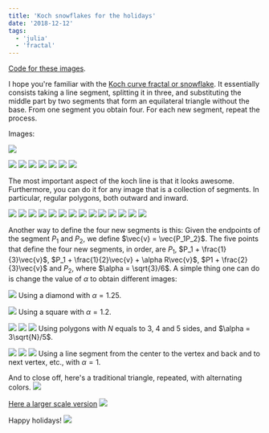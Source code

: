 ```yaml
---
title: 'Koch snowflakes for the holidays'
date: '2018-12-12'
tags:
  - 'julia'
  - 'fractal'
---
```


[Code for these images](https://github.com/abelsiqueira/koch-holidays).

I hope you're familiar with the [Koch curve
fractal or snowflake](https://en.wikipedia.org/wiki/Koch_snowflake).
It essentially consists taking a line segment, splitting it in three, and substituting
the middle part by two segments that form an equilateral triangle without the base.
From one segment you obtain four. For each new segment, repeat the process.

Images:

![](/blog/koch/line-koch-0.png)

![](/blog/koch/line-koch-1.png)
![](/blog/koch/line-koch-2.png)
![](/blog/koch/line-koch-3.png)
![](/blog/koch/line-koch-4.png)
![](/blog/koch/line-koch-5.png)
![](/blog/koch/line-koch-6.png)
![](/blog/koch/line-koch-7.png)

The most important aspect of the koch line is that it looks awesome. Furthermore, you
can do it for any image that is a collection of segments. In particular, regular
polygons, both outward and inward.

![](/blog/koch/polygon-2.png)
![](/blog/koch/polygon-reverse-2.png)
![](/blog/koch/polygon-3.png)
![](/blog/koch/polygon-reverse-3.png)
![](/blog/koch/polygon-4.png)
![](/blog/koch/polygon-reverse-4.png)
![](/blog/koch/polygon-5.png)
![](/blog/koch/polygon-reverse-5.png)
![](/blog/koch/polygon-6.png)
![](/blog/koch/polygon-reverse-6.png)
![](/blog/koch/polygon-7.png)
![](/blog/koch/polygon-reverse-7.png)
![](/blog/koch/polygon-8.png)
![](/blog/koch/polygon-reverse-8.png)

Another way to define the four new segments is this: Given the endpoints of the segment
$P_1$ and $P_2$, we define $\vec{v} = \vec{P_1P_2}$. The five points that define the
four new segments, in order, are $P_1$, $P_1 + \frac{1}{3}\vec{v}$,
$P_1 + \frac{1}{2}\vec{v} + \alpha R\vec{v}$, $P1 + \frac{2}{3}\vec{v}$ and $P_2$,
where $\alpha = \sqrt{3}/6$.
A simple thing one can do is change the value of $\alpha$ to obtain different images:

![](/blog/koch/star.png)
Using a diamond with $\alpha = 1.25$.

![](/blog/koch/reverse-star.png)
Using a square with $\alpha = 1.2$.

![](/blog/koch/stargon-3.png)
![](/blog/koch/stargon-4.png)
![](/blog/koch/stargon-5.png)
Using polygons with $N$ equals to 3, 4 and 5 sides, and $\alpha = 3\sqrt{N}/5$.

![](/blog/koch/tri-3.png)
![](/blog/koch/tri-4.png)
![](/blog/koch/tri-5.png)
Using a line segment from the center to the vertex and back and to next vertex, etc.,
with $\alpha = 1$.

And to close off, here's a traditional triangle, repeated, with alternating colors.
![](/blog/koch/koch.png)

[Here a larger scale version](/blog/koch/koch-large.png)
![](/blog/koch/koch-large.png)

Happy holidays!
![](/blog/koch/koch-julia.png)
